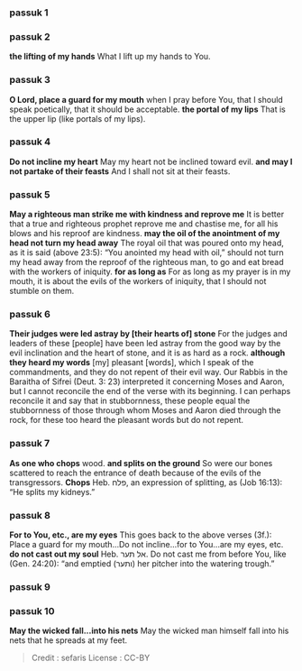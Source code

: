 
### passuk 1

### passuk 2
<b>the lifting of my hands</b> What I lift up my hands to You.

### passuk 3
<b>O Lord, place a guard for my mouth</b> when I pray before You, that I should speak poetically, that it should be acceptable.
<b>the portal of my lips</b> That is the upper lip (like portals of my lips).

### passuk 4
<b>Do not incline my heart</b> May my heart not be inclined toward evil.
<b>and may I not partake of their feasts</b> And I shall not sit at their feasts.

### passuk 5
<b>May a righteous man strike me with kindness and reprove me</b> It is better that a true and righteous prophet reprove me and chastise me, for all his blows and his reproof are kindness.
<b>may the oil of the anointment of my head not turn my head away</b> The royal oil that was poured onto my head, as it is said (above 23:5): “You anointed my head with oil,” should not turn my head away from the reproof of the righteous man, to go and eat bread with the workers of iniquity.
<b>for as long as</b> For as long as my prayer is in my mouth, it is about the evils of the workers of iniquity, that I should not stumble on them.

### passuk 6
<b>Their judges were led astray by [their hearts of] stone</b> For the judges and leaders of these [people] have been led astray from the good way by the evil inclination and the heart of stone, and it is as hard as a rock.
<b>although they heard my words</b> [my] pleasant [words], which I speak of the commandments, and they do not repent of their evil way. Our Rabbis in the Baraitha of Sifrei (Deut. 3: 23) interpreted it concerning Moses and Aaron, but I cannot reconcile the end of the verse with its beginning. I can perhaps reconcile it and say that in stubbornness, these people equal the stubbornness of those through whom Moses and Aaron died through the rock, for these too heard the pleasant words but do not repent.

### passuk 7
<b>As one who chops</b> wood.
<b>and splits on the ground</b> So were our bones scattered to reach the entrance of death because of the evils of the transgressors.
<b>Chops</b> Heb. פלח, an expression of splitting, as (Job 16:13): “He splits my kidneys.”

### passuk 8
<b>For to You, etc., are my eyes</b> This goes back to the above verses (3f.): Place a guard for my mouth...Do not incline...for to You...are my eyes, etc.
<b>do not cast out my soul</b> Heb. אל תער. Do not cast me from before You, like (Gen. 24:20): “and emptied (ותער) her pitcher into the watering trough.”

### passuk 9

### passuk 10
<b>May the wicked fall...into his nets</b> May the wicked man himself fall into his nets that he spreads at my feet.

>Credit : sefaris
>License : CC-BY